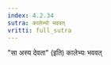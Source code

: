```yaml
---
index: 4.2.34
sutra: कालेभ्यो भववत्‌
vritti: full_sutra
---
```


"सा अस्य देवता" (इति)  कालेभ्यः भववत् 